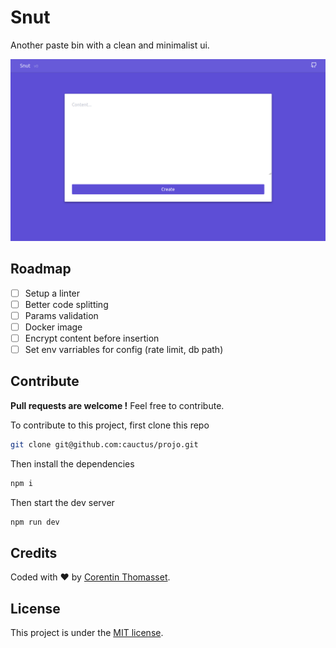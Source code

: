 # Snut

Another paste bin with a clean and minimalist ui.

![screenshot](./.github/screenshot.png)

## Roadmap

- [ ] Setup a linter
- [ ] Better code splitting
- [ ] Params validation
- [ ] Docker image
- [ ] Encrypt content before insertion
- [ ] Set env varriables for config (rate limit, db path)

## Contribute

**Pull requests are welcome !** Feel free to contribute.

To contribute to this project, first clone this repo

```bash
git clone git@github.com:cauctus/projo.git
```

Then install the dependencies

```bash
npm i
```

Then start the dev server

```bash
npm run dev
```

## Credits

Coded with ❤️ by [Corentin Thomasset](https://github.com/CorentinTh).

## License

This project is under the [MIT license](LICENSE).
